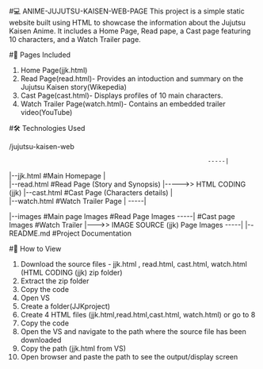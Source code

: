 #💻 ANIME-JUJUTSU-KAISEN-WEB-PAGE 
This project is a simple static website built using HTML to showcase the information about the Jujutsu Kaisen Anime. It includes a Home Page, Read pape, a Cast page featuring 10 characters, and a Watch Trailer page.

#📌 Pages Included
1. Home Page(jjk.html)
2. Read Page(read.html)- Provides an intoduction and summary on the Jujutsu Kaisen story(Wikepedia)
3. Cast Page(cast.html)- Displays profiles of 10 main characters.
4. Watch Trailer Page(watch.html)- Contains an embedded trailer video(YouTube)

#🛠️ Technologies Used


/jujutsu-kaisen-web
                        
                                                            
                                                            -----|
|--jjk.html                  #Main Homepage                      |    
|--read.html                 #Read Page (Story and Synopsis)     |----->>   HTML CODING (jjk)
|--cast.html                 #Cast Page (Characters details)     |   
|--watch.html                #Watch Trailer Page                 |
                                                            -----|

|--images                    #Main page Images #Read Page Images -----|
                             #Cast page Images #Watch Trailer         |--->>  IMAGE SOURCE (jjk)
                                                Page Images      -----|
|--README.md                 #Project Documentation                                                                     

#🚀 How to View
1. Download the source files - jjk.html , read.html, cast.html, watch.html (HTML CODING (jjk) zip folder)
2. Extract the zip folder
3. Copy the code
4. Open VS
5. Create a folder(JJKproject)
6. Create 4 HTML files (jjk.html,read.html,cast.html, watch.html) or go to 8
7. Copy the code
8. Open the VS and navigate to the path where the source file has been downloaded
9. Copy the path (jjk.html from VS)
10. Open browser and paste the path to see the output/display screen

